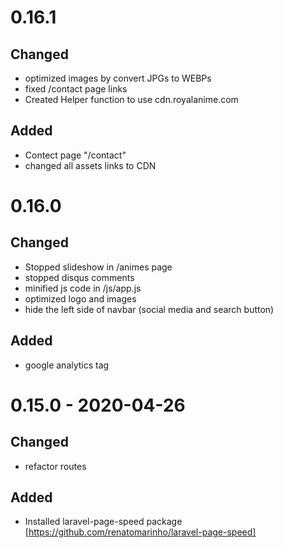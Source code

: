 # 0.16.1
## Changed 
- optimized images by convert JPGs to WEBPs
- fixed /contact page links
- Created Helper function to use cdn.royalanime.com

## Added
- Contect page "/contact"
- changed all assets links to CDN

# 0.16.0
## Changed
- Stopped slideshow in /animes page
- stopped disqus comments
- minified js code in /js/app.js
- optimized logo and images
- hide the left side of navbar (social media and search button)

## Added
- google analytics tag


# 0.15.0 - 2020-04-26
## Changed
- refactor routes

## Added
- Installed laravel-page-speed package [https://github.com/renatomarinho/laravel-page-speed]
